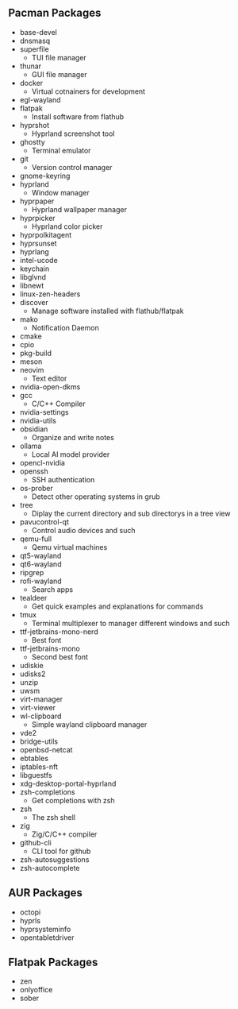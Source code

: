 ## Pacman Packages
* base-devel
* dnsmasq
* superfile
    * TUI file manager
* thunar 
    * GUI file manager
* docker
    * Virtual cotnainers for development
* egl-wayland
* flatpak
    * Install software from flathub
* hyprshot
    * Hyprland screenshot tool
* ghostty
    * Terminal emulator
* git
    * Version control manager
* gnome-keyring
* hyprland
    * Window manager
* hyprpaper
    * Hyprland wallpaper manager
* hyprpicker
    * Hyprland color picker
* hyprpolkitagent
* hyprsunset
* hyprlang
* intel-ucode
* keychain
* libglvnd
* libnewt
* linux-zen-headers
* discover
    * Manage software installed with flathub/flatpak
* mako
    * Notification Daemon
* cmake
* cpio
* pkg-build
* meson
* neovim
    * Text editor
* nvidia-open-dkms
* gcc
    * C/C++ Compiler
* nvidia-settings
* nvidia-utils
* obsidian
    * Organize and write notes
* ollama
    * Local AI model provider
* opencl-nvidia
* openssh
    * SSH authentication
* os-prober
    * Detect other operating systems in grub
* tree
    * Diplay the current directory and sub directorys in a tree view
* pavucontrol-qt
    * Control audio devices and such
* qemu-full
    * Qemu virtual machines
* qt5-wayland
* qt6-wayland
* ripgrep
* rofi-wayland
    * Search apps
* tealdeer
    * Get quick examples and explanations for commands
* tmux
    * Terminal multiplexer to manager different windows and such
* ttf-jetbrains-mono-nerd
    * Best font
* ttf-jetbrains-mono
    * Second best font
* udiskie
* udisks2
* unzip
* uwsm
* virt-manager
* virt-viewer
* wl-clipboard
    * Simple wayland clipboard manager
* vde2
* bridge-utils
* openbsd-netcat
* ebtables
* iptables-nft
* libguestfs
* xdg-desktop-portal-hyprland
* zsh-completions
    * Get completions with zsh
* zsh
    * The zsh shell
* zig
    * Zig/C/C++ compiler
* github-cli
    * CLI tool for github
* zsh-autosuggestions
* zsh-autocomplete
## AUR Packages
* octopi
* hyprls
* hyprsysteminfo
* opentabletdriver
## Flatpak Packages
* zen
* onlyoffice
* sober
